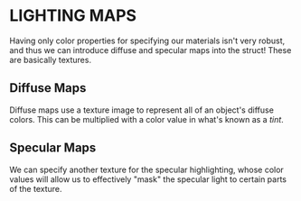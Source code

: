 # LIGHTING MAPS

Having only color properties for specifying our materials isn't very robust, and thus we can introduce diffuse and specular maps into the struct! These are basically textures.

## Diffuse Maps

Diffuse maps use a texture image to represent all of an object's diffuse colors. This can be multiplied with a color value in what's known as a *tint*.

## Specular Maps

We can specify another texture for the specular highlighting, whose color values will allow us to effectively "mask" the specular light to certain parts of the texture.